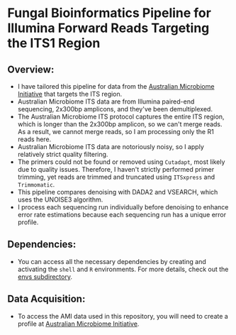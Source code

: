 # Fungal Bioinformatics Pipeline for Illumina Forward Reads Targeting the ITS1 Region

## Overview:

- I have tailored this pipeline for data from the [Australian Microbiome Initiative](https://data.bioplatforms.com/organization/about/australian-microbiome-initiative) that targets the ITS region.
- Australian Microbiome ITS data are from Illumina paired-end sequencing, 2x300bp amplicons, and they've been demultiplexed.
- The Australian Microbiome ITS protocol captures the entire ITS region, which is longer than the 2x300bp amplicon, so we can't merge reads. As a result, we cannot merge reads, so I am processing only the R1 reads here.
- Australian Microbiome ITS data are notoriously noisy, so I apply relatively strict quality filtering.
- The primers could not be found or removed using `Cutadapt`, most likely due to quality issues. Therefore, I haven't strictly performed primer trimming, yet reads are trimmed and truncated using `ITSxpress` and `Trimmomatic`.
- This pipeline compares denoising with DADA2 and VSEARCH, which uses the UNOISE3 algorithm. 
- I process each sequencing run individually before denoising to enhance error rate estimations because each sequencing run has a unique error profile.

## Dependencies:

- You can access all the necessary dependencies by creating and activating the `shell` and `R` environments. For more details, check out the [envs subdirectory](https://github.com/LukeLikesDirt/MycorrhizaAusForests/tree/main/envs).

## Data Acquisition:

- To access the AMI data used in this repository, you will need to create a profile at [Australian Microbiome Initiative](https://data.bioplatforms.com/organization/about/australian-microbiome-initiative).
